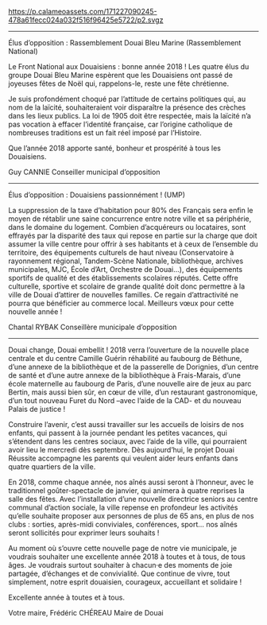 https://p.calameoassets.com/171227090245-478a61fecc024a032f516f96425e5722/p2.svgz

---

Élus d’opposition : Rassemblement Douai Bleu Marine (Rassemblement National)

Le Front National aux Douaisiens : bonne année 2018 !
Les quatre élus du groupe Douai Bleu Marine espèrent que les Douaisiens ont passé de joyeuses fêtes de Noël qui, rappelons-le, reste une fête chrétienne.

Je suis profondément choqué par l’attitude de certains politiques qui, au nom de la laïcité, souhaiteraient voir disparaître la présence des crèches dans les lieux publics. La loi de 1905 doit être respectée, mais la laïcité n’a pas vocation à effacer l’identité française, car l’origine catholique de nombreuses traditions est un fait réel imposé par l’Histoire.

Que l’année 2018 apporte santé, bonheur et prospérité à tous les Douaisiens.

Guy CANNIE
Conseiller municipal d’opposition

---

Élus d’opposition : Douaisiens passionnément ! (UMP)

La suppression de la taxe d’habitation pour 80% des Français sera enfin le moyen de rétablir une saine concurrence entre notre ville et sa périphérie, dans le domaine du logement. Combien d’acquéreurs ou locataires, sont effrayés par la disparité des taux qui repose en partie sur la charge que doit assumer la ville centre pour offrir à ses habitants et à ceux de l’ensemble du territoire, des équipements culturels de haut niveau (Conservatoire à rayonnement régional, Tandem-Scène Nationale, bibliothèque, archives municipales, MJC, École d’Art, Orchestre de Douai…), des équipements sportifs de qualité et des établissements scolaires réputés. Cette offre culturelle, sportive et scolaire de grande qualité doit donc permettre à la ville de Douai d’attirer de nouvelles familles. Ce regain d’attractivité ne pourra que bénéficier au commerce local. Meilleurs vœux pour cette nouvelle année !

Chantal RYBAK
Conseillère municipale d’opposition

---

Douai change, Douai embellit ! 2018 verra l’ouverture de la nouvelle place centrale et du centre Camille Guérin réhabilité au faubourg de Béthune, d’une annexe de la bibliothèque et de la passerelle de Dorignies, d’un centre de santé et d’une autre annexe de la bibliothèque à Frais-Marais, d’une école maternelle au faubourg de Paris, d’une nouvelle aire de jeux au parc Bertin, mais aussi bien sûr, en cœur de ville, d’un restaurant gastronomique, d’un tout nouveau Furet du Nord –avec l’aide de la CAD- et du nouveau Palais de justice !

Construire l’avenir, c’est aussi travailler sur les accueils de loisirs de nos enfants, qui passent à la journée pendant les petites vacances, qui s’étendent dans les centres sociaux, avec l’aide de la ville, qui pourraient avoir lieu le mercredi dès septembre. Dès aujourd’hui, le projet Douai Réussite accompagne les parents qui veulent aider leurs enfants dans quatre quartiers de la ville.

En 2018, comme chaque année, nos aînés aussi seront à l’honneur, avec le traditionnel goûter-spectacle de janvier, qui animera à quatre reprises la salle des fêtes. Avec l’installation d’une nouvelle directrice seniors au centre communal d’action sociale, la ville repense en profondeur les activités qu’elle souhaite proposer aux personnes de plus de 65 ans, en plus de nos clubs : sorties, après-midi conviviales, conférences, sport… nos aînés seront sollicités pour exprimer leurs souhaits !

Au moment où s’ouvre cette nouvelle page de notre vie municipale, je voudrais souhaiter une excellente année 2018 à toutes et à tous, de tous âges. Je voudrais surtout souhaiter à chacun·e des moments de joie partagée, d’échanges et de convivialité. Que continue de vivre, tout simplement, notre esprit douaisien, courageux, accueillant et  solidaire !

Excellente année à toutes et à tous.

Votre maire,
Frédéric CHÉREAU
Maire de Douai
